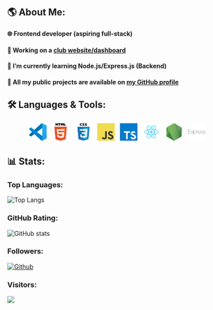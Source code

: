 ## 🌎 About Me:
#### 🌐 Frontend developer (aspiring full-stack)
#### 🔨 Working on a [club website/dashboard](https://github.com/XavierTheCreator1/nhspc)
#### 🔎 I’m currently learning Node.js/Express.js (Backend)
#### 👀 All my public projects are available on [my GitHub profile](https://github.com/XavierTheCreator1?tab=repositories)

## 🛠️ Languages & Tools:
<div align="center">
	<img src="https://raw.githubusercontent.com/github/explore/80688e429a7d4ef2fca1e82350fe8e3517d3494d/topics/visual-studio-code/visual-studio-code.png" alt="VS Code" height="40" style="vertical-align:top; margin:4px">
	<img src="https://raw.githubusercontent.com/github/explore/80688e429a7d4ef2fca1e82350fe8e3517d3494d/topics/html/html.png" alt="HTML" height="40" style="vertical-align:top; margin:4px">
  <img src="https://raw.githubusercontent.com/github/explore/80688e429a7d4ef2fca1e82350fe8e3517d3494d/topics/css/css.png" alt="CSS" height="40" style="vertical-align:top; margin:4px">
  <img src="https://raw.githubusercontent.com/github/explore/80688e429a7d4ef2fca1e82350fe8e3517d3494d/topics/javascript/javascript.png" alt="JavaScript" height="40" style="vertical-align:top; margin:4px">
  <img src="https://raw.githubusercontent.com/github/explore/80688e429a7d4ef2fca1e82350fe8e3517d3494d/topics/typescript/typescript.png" alt="TypeScript" height="40" style="vertical-align:top; margin:4px">
  <img src="https://raw.githubusercontent.com/github/explore/80688e429a7d4ef2fca1e82350fe8e3517d3494d/topics/react/react.png" alt="ReactJS" height="40" style="vertical-align:top; margin:4px">
  <img src="https://raw.githubusercontent.com/github/explore/80688e429a7d4ef2fca1e82350fe8e3517d3494d/topics/nodejs/nodejs.png" alt="NodeJS" height="40" style="vertical-align:top; margin:4px">
  <img src="https://raw.githubusercontent.com/github/explore/80688e429a7d4ef2fca1e82350fe8e3517d3494d/topics/express/express.png" alt="ExpressJS" height="40" style="vertical-align:top; margin:4px">
</div>

## 📊 Stats:
### Top Languages:
![Top Langs](https://github-readme-stats.vercel.app/api/top-langs/?username=XavierTheCreator1&theme=midnight-purple)
### GitHub Rating:
![GitHub stats](https://github-readme-stats.vercel.app/api?username=XavierTheCreator1&show_icons=true&theme=midnight-purple)
### Followers:
[![Github](https://img.shields.io/github/followers/XavierTheCreator1?label=Follow&style=social)](https://github.com/XavierTheCreator1)
### Visitors:
![](https://visitor-badge.laobi.icu/badge?page_id=XavierTheCreator1.XavierTheCreator1)
